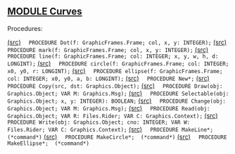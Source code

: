 
## [MODULE Curves](https://github.com/io-core/Draw/blob/main/Curves.Mod)

Procedures:

[(src)](https://github.com/io-core/Draw/blob/main/Curves.Mod#L15) `  PROCEDURE Dot(f: GraphicFrames.Frame; col, x, y: INTEGER);`
[(src)](https://github.com/io-core/Draw/blob/main/Curves.Mod#L20) `  PROCEDURE mark(f: GraphicFrames.Frame; col, x, y: INTEGER);`
[(src)](https://github.com/io-core/Draw/blob/main/Curves.Mod#L29) `  PROCEDURE line(f: GraphicFrames.Frame; col: INTEGER; x, y, w, h, d: LONGINT);`
[(src)](https://github.com/io-core/Draw/blob/main/Curves.Mod#L48) `  PROCEDURE circle(f: GraphicFrames.Frame; col: INTEGER; x0, y0, r: LONGINT);`
[(src)](https://github.com/io-core/Draw/blob/main/Curves.Mod#L65) `  PROCEDURE ellipse(f: GraphicFrames.Frame; col: INTEGER; x0, y0, a, b: LONGINT);`
[(src)](https://github.com/io-core/Draw/blob/main/Curves.Mod#L90) `  PROCEDURE New*;`
[(src)](https://github.com/io-core/Draw/blob/main/Curves.Mod#L95) `  PROCEDURE Copy(src, dst: Graphics.Object);`
[(src)](https://github.com/io-core/Draw/blob/main/Curves.Mod#L100) `  PROCEDURE Draw(obj: Graphics.Object; VAR M: Graphics.Msg);`
[(src)](https://github.com/io-core/Draw/blob/main/Curves.Mod#L146) `  PROCEDURE Selectable(obj: Graphics.Object; x, y: INTEGER): BOOLEAN;`
[(src)](https://github.com/io-core/Draw/blob/main/Curves.Mod#L160) `  PROCEDURE Change(obj: Graphics.Object; VAR M: Graphics.Msg);`
[(src)](https://github.com/io-core/Draw/blob/main/Curves.Mod#L165) `  PROCEDURE Read(obj: Graphics.Object; VAR R: Files.Rider; VAR C: Graphics.Context);`
[(src)](https://github.com/io-core/Draw/blob/main/Curves.Mod#L171) `  PROCEDURE Write(obj: Graphics.Object; cno: INTEGER; VAR W: Files.Rider; VAR C: Graphics.Context);`
[(src)](https://github.com/io-core/Draw/blob/main/Curves.Mod#L176) `  PROCEDURE MakeLine*;  (*command*)`
[(src)](https://github.com/io-core/Draw/blob/main/Curves.Mod#L197) `  PROCEDURE MakeCircle*;  (*command*)`
[(src)](https://github.com/io-core/Draw/blob/main/Curves.Mod#L215) `  PROCEDURE MakeEllipse*;  (*command*)`
